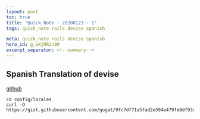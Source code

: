 ```yaml
--- 
layout: post 
toc: true 
title: "Quick Note - 20200123 - 1"
tags: quick_note rails devise spanish

meta: quick_note rails devise spanish
hero_id: g_wXjMR2n8M
excerpt_separator: <!--summary-->
---
```


## Spanish Translation of devise

[github](https://gist.github.com/gugat/9fc7df71a5fad2e594a479fe8df93a89)

```
cd config/locales
curl -O https://gist.githubusercontent.com/gugat/9fc7df71a5fad2e594a479fe8df93a89/raw/13ac693e810def6075ec5ce5d09efd69b5a07715/devise.es.yml
```

<!--summary-->